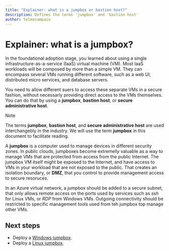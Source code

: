 ```yaml
---
title: "Explainer: what is a jumpbox or bastion host?"
description: Defines the terms 'jumpbox' and 'bastion host'
author: telmosampaio
---
```


# Explainer: what is a jumpbox?

In the foundational adoption stage, you learned about using a single infrastructure-as-a-service (IaaS) virtual machine (VM). Most IaaS workloads will be composed by more than a simple VM. They can encompass several VMs running different software, such as a web UI, distributed micro services, and database servers. 

You need to allow different suers to access these separate VMs in a secure fashion, without necessarly providing direct access to the VMs themselves. You can do that by using a **jumpbox**, **bastion host**, or **secure administrative host**. 

> [!NOTE]
> The terms **jumpbox**, **bastion host**, and **secure administrative host** are used interchangebly in the industry. We will use the term **jumpbox** in this document to facilitate reading.

A **jumpbox** is a computer used to manage devices in different security zones. In public clouds, jumpboxes become extremelly valuable as a way to manage VMs that are protected from access from the public Internet. The jumpbox VM itself might be exposed to the Internet, and have access to VMs in your workload that are not exposed to the public. That creates an isolation boundary, or **DMZ**, that you control to provide management access to secure resoruces.

In an Azure virtual network, a jumpbox should be added to a secure subnet, that only allows remote access on the ports used by services such as *ssh* for Linux VMs, or *RDP* from Windows VMs. Outgoing connectivity should be restricted to specific management tools used from teh jumpbox top manage other VMs.

## Next steps

- Deploy a [Windows jumpbox][windows-jb].
- Deploy a [Linux jumpbox][linux-jb].

<!-- links -->
[windows-jb]: ../../reference-architectures/virtual-machines-linux/jumpbox.md
[linux-jb]: ../../reference-architectures/virtual-machines-linux/linux.md
